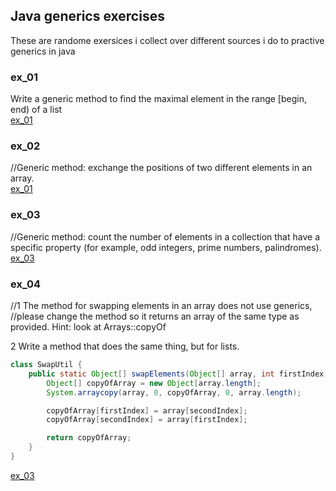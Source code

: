 ## Java generics exercises<br/>
These are randome exersices i collect over different sources i do to practive generics in java<br/>
### ex_01<br/>
Write a generic method to find the maximal element in the range [begin, end) of a list<br/>
[ex_01](./ex_01/Solution.java)<br/>
### ex_02<br/>
//Generic method: exchange the positions of two different elements in an array.<br/>
[ex_01](./ex_02/Solution.java)<br/>
### ex_03<br/>
//Generic method: count the number of elements in a collection that have a specific property (for example, odd integers, prime numbers, palindromes).<br/>
[ex_03](./ex_03/Solution.java)<br/>
### ex_04<br/>
//1 The method for swapping elements in an array does not use generics,<br/>
//please change the method so it returns an array of the same type as provided. Hint: look at Arrays::copyOf<br/>

2 Write a method that does the same thing, but for lists.<br/>
```java
class SwapUtil {
    public static Object[] swapElements(Object[] array, int firstIndex, int secondIndex) {
        Object[] copyOfArray = new Object[array.length];
        System.arraycopy(array, 0, copyOfArray, 0, array.length);

        copyOfArray[firstIndex] = array[secondIndex];
        copyOfArray[secondIndex] = array[firstIndex];

        return copyOfArray;
    }
}
```
[ex_03](./ex_04/Solution.java)<br/>
